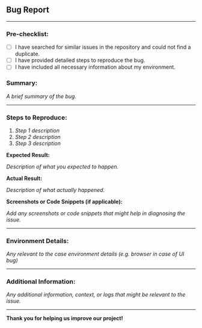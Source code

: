 ## Bug Report

---

### **Pre-checklist:**

- [ ] I have searched for similar issues in the repository and could not find a duplicate.
- [ ] I have provided detailed steps to reproduce the bug.
- [ ] I have included all necessary information about my environment.

### **Summary:**

_A brief summary of the bug._

---

### **Steps to Reproduce:**

1. _Step 1 description_
2. _Step 2 description_
3. _Step 3 description_

**Expected Result:**

_Description of what you expected to happen._

**Actual Result:**

_Description of what actually happened._

**Screenshots or Code Snippets (if applicable):**

_Add any screenshots or code snippets that might help in diagnosing the issue._

---

### **Environment Details:**

_Any relevant to the case environment details (e.g. browser in case of UI bug)_ 

---

### **Additional Information:**

_Any additional information, context, or logs that might be relevant to the issue._

---

**Thank you for helping us improve our project!**
